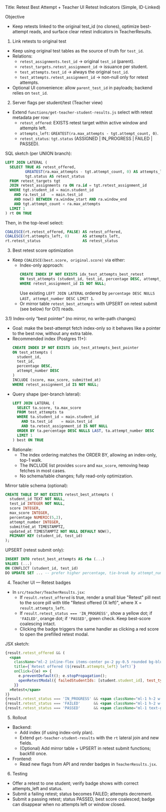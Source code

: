 Title: Retest Best Attempt + Teacher UI Retest Indicators (Simple, ID-Linked)

Objective
- Keep retests linked to the original test_id (no clones), optimize best-attempt reads, and surface clear retest indicators in TeacherResults.

1) Link retests to original test
- Keep using original test tables as the source of truth for `test_id`.
- Relations:
  - `retest_assignments.test_id` → original `test_id` (parent).
  - `retest_targets.retest_assignment_id` → issuance per student.
  - `test_attempts.test_id` → always the original `test_id`.
  - `test_attempts.retest_assignment_id` → non-null only for retest attempts.
- Optional UI convenience: allow `parent_test_id` in payloads; backend relies on `test_id`.

2) Server flags per student/test (Teacher view)
- Extend `functions/get-teacher-student-results.js` select with retest metadata per row:
  - `retest_offered`: EXISTS retest target within active window and attempts left.
  - `attempts_left`: `GREATEST(ra.max_attempts - tgt.attempt_count, 0)`.
  - `retest_status`: `tgt.status` (ASSIGNED | IN_PROGRESS | FAILED | PASSED).

SQL sketch (per UNION branch):
```sql
LEFT JOIN LATERAL (
  SELECT TRUE AS retest_offered,
         GREATEST(ra.max_attempts - tgt.attempt_count, 0) AS attempts_left,
         tgt.status AS retest_status
  FROM retest_targets tgt
  JOIN retest_assignments ra ON ra.id = tgt.retest_assignment_id
  WHERE tgt.student_id = main.student_id
    AND ra.test_id   = main.test_id
    AND now() BETWEEN ra.window_start AND ra.window_end
    AND tgt.attempt_count < ra.max_attempts
  LIMIT 1
) rt ON TRUE
```
Then, in the top-level select:
```sql
COALESCE(rt.retest_offered, FALSE) AS retest_offered,
COALESCE(rt.attempts_left, 0)      AS attempts_left,
rt.retest_status                   AS retest_status
```

3) Best retest score optimization
- Keep `COALESCE(best.score, original.score)` via either:
  - Index-only approach:
    ```sql
    CREATE INDEX IF NOT EXISTS idx_test_attempts_best_retest
    ON test_attempts (student_id, test_id, percentage DESC, attempt_number DESC)
    WHERE retest_assignment_id IS NOT NULL;
    ```
    Use existing `LEFT JOIN LATERAL` ordered by `percentage DESC NULLS LAST, attempt_number DESC LIMIT 1`.
  - Or mirror table `retest_best_attempts` with UPSERT on retest submit (see below) for O(1) reads.

3.1) Index-only “best pointer” (no mirror, no write-path changes)
- Goal: make the best-attempt fetch index-only so it behaves like a pointer to the best row, without any extra table.
- Recommended index (Postgres 11+):
  ```sql
  CREATE INDEX IF NOT EXISTS idx_test_attempts_best_pointer
  ON test_attempts (
    student_id,
    test_id,
    percentage DESC,
    attempt_number DESC
  )
  INCLUDE (score, max_score, submitted_at)
  WHERE retest_assignment_id IS NOT NULL;
  ```
- Query shape (per-branch lateral):
  ```sql
  LEFT JOIN LATERAL (
    SELECT ta.score, ta.max_score
    FROM test_attempts ta
    WHERE ta.student_id = main.student_id
      AND ta.test_id    = main.test_id
      AND ta.retest_assignment_id IS NOT NULL
    ORDER BY ta.percentage DESC NULLS LAST, ta.attempt_number DESC
    LIMIT 1
  ) best ON TRUE
  ```
- Rationale:
  - The index ordering matches the ORDER BY, allowing an index-only, top-1 walk.
  - The INCLUDE list provides `score` and `max_score`, removing heap fetches in most cases.
  - No schema/table changes; fully read-only optimization.

Mirror table schema (optional):
```sql
CREATE TABLE IF NOT EXISTS retest_best_attempts (
  student_id TEXT NOT NULL,
  test_id INTEGER NOT NULL,
  score INTEGER,
  max_score INTEGER,
  percentage NUMERIC(5,2),
  attempt_number INTEGER,
  submitted_at TIMESTAMPTZ,
  updated_at TIMESTAMPTZ NOT NULL DEFAULT NOW(),
  PRIMARY KEY (student_id, test_id)
);
```

UPSERT (retest submit only):
```sql
INSERT INTO retest_best_attempts AS rba (...)
VALUES (...)
ON CONFLICT (student_id, test_id)
DO UPDATE SET ... -- prefer higher percentage, tie-break by attempt_number
```

4) Teacher UI — Retest badges
- In `src/teacher/TeacherResults.jsx`:
  - If `result.retest_offered` is true, render a small blue "Retest" pill next to the score pill with title "Retest offered (X left)", where X = `result.attempts_left`.
  - If `result.retest_status === 'IN_PROGRESS'`, show a yellow dot; if `'FAILED'`, orange dot; if `'PASSED'`, green check. Keep best-score coalescing intact.
  - Clicking the badge triggers the same handler as clicking a red score to open the prefilled retest modal.

JSX sketch:
```jsx
{result.retest_offered && (
  <span
    className="ml-2 inline-flex items-center px-2 py-0.5 rounded bg-blue-100 text-blue-700 text-xs cursor-pointer"
    title={`Retest offered (${result.attempts_left} left)`}
    onClick={(e) => {
      e.preventDefault(); e.stopPropagation();
      openRetestModal({ failedStudentIds: [student.student_id], test_type: test.test_type, original_test_id: test.test_id, subject_id: test.subject_id });
    }}
  >Retest</span>
)}
{result.retest_status === 'IN_PROGRESS' && <span className="ml-1 h-2 w-2 rounded-full bg-yellow-400 inline-block" />}
{result.retest_status === 'FAILED'      && <span className="ml-1 h-2 w-2 rounded-full bg-orange-500 inline-block" />}
{result.retest_status === 'PASSED'      && <span className="ml-1 text-green-600">✔</span>}
```

5) Rollout
- Backend:
  - Add index (if using index-only plan).
  - Extend `get-teacher-student-results` with the `rt` lateral join and new fields.
  - (Optional) Add mirror table + UPSERT in retest submit functions; backfill once.
- Frontend:
  - Read new flags from API and render badges in `TeacherResults.jsx`.

6) Testing
- Offer a retest to one student; verify badge shows with correct attempts_left and status.
- Submit a failing retest; status becomes FAILED; attempts decrement.
- Submit a passing retest; status PASSED, best score coalesced; badge can disappear when no attempts left or window closed.


